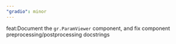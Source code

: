 ```yaml
---
"gradio": minor
---
```


feat:Document the `gr.ParamViewer` component, and fix component preprocessing/postprocessing docstrings

